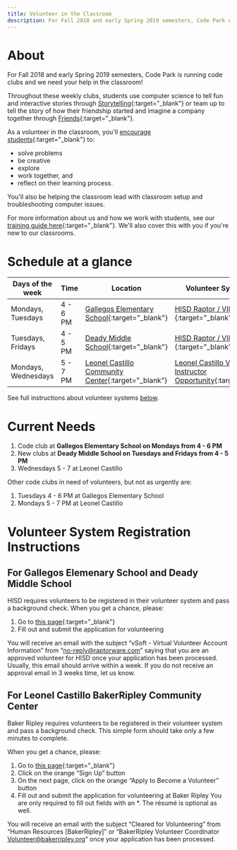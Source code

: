 ```yaml
---
title: Volunteer in the Classroom
description: For Fall 2018 and early Spring 2019 semesters, Code Park needs volunteers to cheer on code club students as they create with technology!
---
```


# About

For Fall 2018 and early Spring 2019 semesters, Code Park is running code clubs and we need your help in the classroom!

Throughout these weekly clubs, students use computer science to tell fun and interactive stories through [Storytelling](https://csfirst.withgoogle.com/c/cs-first/en/storytelling/overview.html){:target="_blank"} or team up to tell the story of how their friendship started and imagine a company together through [Friends](https://csfirst.withgoogle.com/c/cs-first/en/friends/overview.html){:target="_blank"}.

As a volunteer in the classroom, you'll [encourage students](http://bit.ly/codeparkorientation){:target="_blank"} to:

* solve problems
* be creative
* explore
* work together, and
* reflect on their learning process.

You'll also be helping the classroom lead with classroom setup and troubleshooting computer issues.

For more information about us and how we work with students, see our [training guide here](http://bit.ly/codeparkorientation){:target="_blank"}.  We'll also cover this with you if you're new to our classrooms.

# Schedule at a glance

| Days of the week      | Time          | Location                          | Volunteer System Link |
|-----------------------|---------------|-----------------------------------|----------------------|
| Mondays, Tuesdays     | 4 - 6 PM      | [Gallegos Elementary School](https://www.google.com/maps/place/Gallegos+Elementary+School/@29.7339206,-95.2953698,17z/data=!3m1!4b1!4m5!3m4!1s0x8640bc34669568c3:0xc9f847daf25ecb34!8m2!3d29.733916!4d-95.2931811){:target="_blank"} | [HISD Raptor / VIPS ](https://apps.raptorware.com/vsoft/kiosk/volunteerregistration?clientId=f4767608-a773-44e7-8d47-645d85e67f27){:target="_blank"} |
| Tuesdays, Fridays     | 4 - 5 PM      | [Deady Middle School](https://www.google.com/maps/place/Deady+Middle+School/@29.733916,-95.2931811,15z/data=!4m5!3m4!1s0x8640bd978259bcc1:0x3219a86175ce2466!8m2!3d29.7046177!4d-95.2789266){:target="_blank"}        | [HISD Raptor / VIPS ](https://apps.raptorware.com/vsoft/kiosk/volunteerregistration?clientId=f4767608-a773-44e7-8d47-645d85e67f27){:target="_blank"} |
| Mondays, Wednesdays   | 5 - 7 PM      | [Leonel Castillo Community Center](https://www.google.com/maps/place/BakerRipley+Leonel+Castillo+Community+Center/@29.778265,-95.3692353,17z/data=!3m1!4b1!4m5!3m4!1s0x8640b8cc1b7a258f:0xcc8f224de42d532a!8m2!3d29.7782604!4d-95.3670466){:target="_blank"} | [Leonel Castillo Volunteer Instructor Opportunity](https://volunteer.bakerripley.org/recruiter/501/OppDetails/1268/Volunteer-Instructors/){:target="_blank"} |

See full instructions about volunteer systems [below](#volunteer-system-registration-instructions).

# Current Needs

1. Code club at **Gallegos Elementary School on Mondays from 4 - 6 PM**
2. New clubs at **Deady Middle School on Tuesdays and Fridays from 4 - 5 PM**
3. Wednesdays 5 - 7 at Leonel Castillo

Other code clubs in need of volunteers, but not as urgently are:

1. Tuesdays 4 - 6 PM at Gallegos Elementary School
2. Mondays 5 - 7 PM at Leonel Castillo

# Volunteer System Registration Instructions

## For Gallegos Elemenary School and Deady Middle School

HISD requires volunteers to be registered in their volunteer system and pass a background check.  When you get a chance, please:

1. Go to [this page](https://apps.raptorware.com/vsoft/kiosk/volunteerregistration?clientId=f4767608-a773-44e7-8d47-645d85e67f27){:target="_blank"}
2. Fill out and submit the application for volunteering

You will receive an email with the subject “vSoft - Virtual Volunteer Account Information” from “no-reply@raptorware.com” saying that you are an approved volunteer for HISD once your application has been processed. Usually, this email should arrive within a week. If you do not receive an approval email in 3 weeks time, let us know.

## For Leonel Castillo BakerRipley Community Center

Baker Ripley requires volunteers to be registered in their volunteer system and pass a background check.  This simple form should take only a few minutes to complete.

When you get a chance, please:

1. Go to [this page](https://volunteer.bakerripley.org/recruiter/501/OppDetails/1268/Volunteer-Instructors/){:target="_blank"}
2. Click on the orange “Sign Up” button
3. On the next page, click on the orange “Apply to Become a Volunteer” button
4. Fill out and submit the application for volunteering at Baker Ripley
    You are only required to fill out fields with an *.  The résumé is optional as well.

You will receive an email with the subject “Cleared for Volunteering” from “Human Resources [BakerRipley]” or “BakerRipley Volunteer Coordinator <Volunteer@bakerripley.org>“ once your application has been processed.
